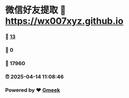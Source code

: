 # 微信好友提取 :link: https://wx007xyz.github.io 
### :page_facing_up: [13](https://wx007xyz.github.io/tag.html) 
### :speech_balloon: 0 
### :hibiscus: 17960 
### :alarm_clock: 2025-04-14 11:08:46 
### Powered by :heart: [Gmeek](https://github.com/Meekdai/Gmeek)
